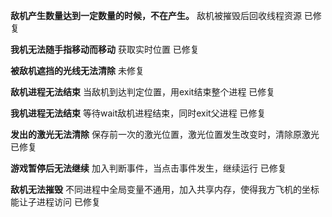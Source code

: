 **敌机产生数量达到一定数量的时候，不在产生。**
敌机被摧毁后回收线程资源
已修复

**我机无法随手指移动而移动**
获取实时位置
已修复

**被敌机遮挡的光线无法清除**
未修复

**敌机进程无法结束**
当敌机到达判定位置，用exit结束整个进程
已修复

**我机进程无法结束**
等待wait敌机进程结束，同时exit父进程
已修复

**发出的激光无法清除**
保存前一次的激光位置，激光位置发生改变时，清除原激光
已修复

**游戏暂停后无法继续**
加入判断事件，当点击事件发生，继续运行
已修复

**敌机无法摧毁**
不同进程中全局变量不通用，加入共享内存，使得我方飞机的坐标能让子进程访问
已修复
